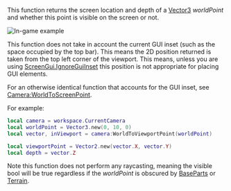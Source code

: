 This function returns the screen location and depth of a [Vector3](https://developer.roblox.com/en-us/api-reference/datatype/Vector3) _worldPoint_ and whether this point is visible on the screen or not.

![In-game example](https://developer.roblox.com/assets/blte6e03947775417f3/WorldToViewportPointImage.jpg)

This function does not take in account the current GUI inset (such as the space occupied by the top bar). This means the 2D position returned is taken from the top left corner of the viewport. This means, unless you are using [ScreenGui.IgnoreGuiInset](https://developer.roblox.com/en-us/api-reference/property/ScreenGui/IgnoreGuiInset) this position is not appropriate for placing GUI elements.

For an otherwise identical function that accounts for the GUI inset, see [Camera:WorldToScreenPoint](https://developer.roblox.com/en-us/api-reference/function/Camera/WorldToScreenPoint).

For example:

```lua
local camera = workspace.CurrentCamera
local worldPoint = Vector3.new(0, 10, 0)
local vector, inViewport = camera:WorldToViewportPoint(worldPoint)

local viewportPoint = Vector2.new(vector.X, vector.Y)
local depth = vector.Z
``` 

Note this function does not perform any raycasting, meaning the visible bool will be true regardless if the _worldPoint_ is obscured by [BaseParts](https://developer.roblox.com/en-us/api-reference/class/BasePart) or [Terrain](https://developer.roblox.com/en-us/api-reference/class/Terrain).